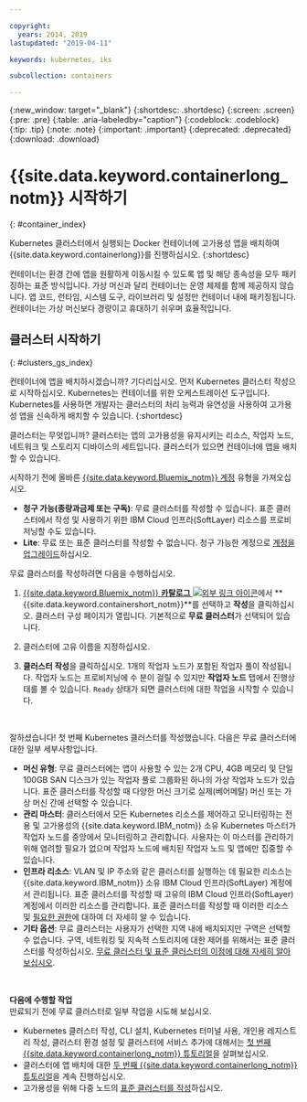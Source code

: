 ```yaml
---

copyright:
  years: 2014, 2019
lastupdated: "2019-04-11"

keywords: kubernetes, iks

subcollection: containers

---
```


{:new_window: target="_blank"}
{:shortdesc: .shortdesc}
{:screen: .screen}
{:pre: .pre}
{:table: .aria-labeledby="caption"}
{:codeblock: .codeblock}
{:tip: .tip}
{:note: .note}
{:important: .important}
{:deprecated: .deprecated}
{:download: .download}


# {{site.data.keyword.containerlong_notm}} 시작하기
{: #container_index}

Kubernetes 클러스터에서 실행되는 Docker 컨테이너에 고가용성 앱을 배치하여 {{site.data.keyword.containerlong}}를 진행하십시오.
{:shortdesc}

컨테이너는 환경 간에 앱을 원활하게 이동시킬 수 있도록 앱 및 해당 종속성을 모두 패키징하는 표준 방식입니다.  가상 머신과 달리 컨테이너는 운영 체제를 함께 제공하지 않습니다. 앱 코드, 런타임, 시스템 도구, 라이브러리 및 설정만 컨테이너 내에 패키징됩니다. 컨테이너는 가상 머신보다 경량이고 휴대하기 쉬우며 효율적입니다.

## 클러스터 시작하기
{: #clusters_gs_index}

컨테이너에 앱을 배치하시겠습니까? 기다리십시오. 먼저 Kubernetes 클러스터 작성으로 시작하십시오. Kubernetes는 컨테이너를 위한 오케스트레이션 도구입니다. Kubernetes를 사용하면 개발자는 클러스터의 처리 능력과 유연성을 사용하여 고가용성 앱을 신속하게 배치할 수 있습니다.
{:shortdesc}

클러스터는 무엇입니까? 클러스터는 앱의 고가용성을 유지시키는 리소스, 작업자 노드, 네트워크 및 스토리지 디바이스의 세트입니다. 클러스터가 있으면 컨테이너에 앱을 배치할 수 있습니다.

시작하기 전에 올바른 [{{site.data.keyword.Bluemix_notm}} 계정](https://cloud.ibm.com/registration) 유형을 가져오십시오.
* **청구 가능(종량과금제 또는 구독)**: 무료 클러스터를 작성할 수 있습니다. 표준 클러스터에서 작성 및 사용하기 위한 IBM Cloud 인프라(SoftLayer) 리소스를 프로비저닝할 수도 있습니다.
* **Lite**: 무료 또는 표준 클러스터를 작성할 수 없습니다. 청구 가능한 계정으로 [계정을 업그레이드](/docs/account?topic=account-accountfaqs#changeacct)하십시오.

무료 클러스터를 작성하려면 다음을 수행하십시오.

1.  [{{site.data.keyword.Bluemix_notm}} **카탈로그** ![외부 링크 아이콘](../icons/launch-glyph.svg "외부 링크 아이콘")](https://cloud.ibm.com/catalog?category=containers)에서 **{{site.data.keyword.containershort_notm}}**를 선택하고 **작성**을 클릭하십시오. 클러스터 구성 페이지가 열립니다. 기본적으로 **무료 클러스터**가 선택되어 있습니다.

2.  클러스터에 고유 이름을 지정하십시오.

3.  **클러스터 작성**을 클릭하십시오. 1개의 작업자 노드가 포함된 작업자 풀이 작성됩니다. 작업자 노드는 프로비저닝에 수 분이 걸릴 수 있지만 **작업자 노드** 탭에서 진행상태를 볼 수 있습니다. `Ready` 상태가 되면 클러스터에 대한 작업을 시작할 수 있습니다.

<br>

잘하셨습니다! 첫 번째 Kubernetes 클러스터를 작성했습니다. 다음은 무료 클러스터에 대한 일부 세부사항입니다.

*   **머신 유형**: 무료 클러스터에는 앱이 사용할 수 있는 2개 CPU, 4GB 메모리 및 단일 100GB SAN 디스크가 있는 작업자 풀로 그룹화된 하나의 가상 작업자 노드가 있습니다. 표준 클러스터를 작성할 때 다양한 머신 크기로 실제(베어메탈) 머신 또는 가상 머신 간에 선택할 수 있습니다.
*   **관리 마스터**: 클러스터에서 모든 Kubernetes 리소스를 제어하고 모니터링하는 전용 및 고가용성의 {{site.data.keyword.IBM_notm}} 소유 Kubernetes 마스터가 작업자 노드를 중앙에서 모니터링하고 관리합니다. 사용자는 이 마스터를 관리하기 위해 염려할 필요가 없으며 작업자 노드에 배치된 작업자 노드 및 앱에만 집중할 수 있습니다.
*   **인프라 리소스**: VLAN 및 IP 주소와 같은 클러스터를 실행하는 데 필요한 리소스는 {{site.data.keyword.IBM_notm}} 소유 IBM Cloud 인프라(SoftLayer) 계정에서 관리됩니다. 표준 클러스터를 작성할 때 고유의 IBM Cloud 인프라(SoftLayer) 계정에서 이러한 리소스를 관리합니다. 표준 클러스터를 작성할 때 이러한 리소스 및 [필요한 권한](/docs/containers?topic=containers-users#infra_access)에 대하여 더 자세히 알 수 있습니다.
*   **기타 옵션**: 무료 클러스터는 사용자가 선택한 지역 내에 배치되지만 구역은 선택할 수 없습니다. 구역, 네트워킹 및 지속적 스토리지에 대한 제어를 위해서는 표준 클러스터를 작성하십시오. [무료 클러스터 및 표준 클러스터의 이점에 대해 자세히 알아보십시오](/docs/containers?topic=containers-cs_ov#cluster_types).

<br>

**다음에 수행할 작업**</br>
만료되기 전에 무료 클러스터로 일부 작업을 시도해 보십시오.

* Kubernetes 클러스터 작성, CLI 설치, Kubernetes 터미널 사용, 개인용 레지스트리 작성, 클러스터 환경 설정 및 클러스터에 서비스 추가에 대해서는 [첫 번째 {{site.data.keyword.containerlong_notm}} 튜토리얼](/docs/containers?topic=containers-cs_cluster_tutorial#cs_cluster_tutorial)을 살펴보십시오.
* 클러스터에 앱 배치에 대한 [두 번째 {{site.data.keyword.containerlong_notm}} 튜토리얼](/docs/containers?topic=containers-cs_apps_tutorial#cs_apps_tutorial)을 계속 진행하십시오.
* 고가용성을 위해 다중 노드의 [표준 클러스터를 작성](/docs/containers?topic=containers-clusters#clusters_ui)하십시오.



